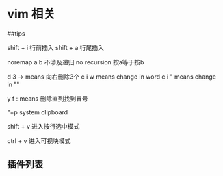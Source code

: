 # vim 相关

##tips

shift + i 行前插入
shift + a 行尾插入

noremap a b
不涉及递归 no recursion
按a等于按b

d 3 -> means 向右删除3个
c i w means change in word
c i " means change in ""

y f : means 删除直到找到冒号

"+p system clipboard

shift + v 进入按行选中模式

ctrl + v 进入可视块模式
## 插件列表
